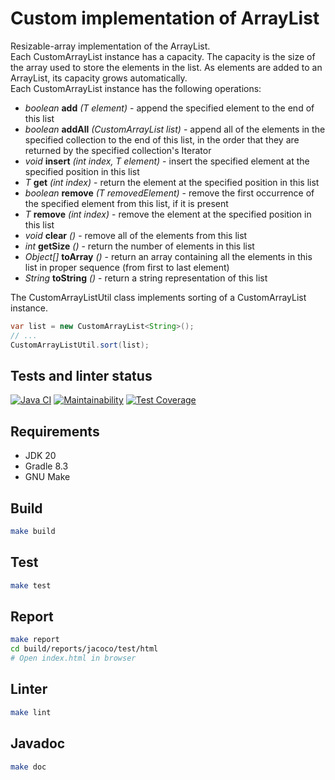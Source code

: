 # Custom implementation of ArrayList
Resizable-array implementation of the ArrayList. \
Each CustomArrayList instance has a capacity. The capacity is the size of the array used to store the elements in the list. As elements are added to an ArrayList, its capacity grows automatically. \
Each CustomArrayList instance has the following operations:
* *boolean* **add** *(T element)* - append the specified element to the end of this list
* *boolean* **addAll** *(CustomArrayList<T> list)* - append all of the elements in the specified collection to the end of this list, in the order that they are returned by the specified collection's Iterator
* *void* **insert** *(int index, T element)* - insert the specified element at the specified position in this list
* *T* **get** *(int index)* - return the element at the specified position in this list
* *boolean* **remove** *(T removedElement)* - remove the first occurrence of the specified element from this list, if it is present
* *T* **remove** *(int index)* - remove the element at the specified position in this list
* *void* **clear** *()* - remove all of the elements from this list
* *int* **getSize** *()* - return the number of elements in this list
* *Object[]* **toArray** *()* - return an array containing all the elements in this list in proper sequence (from first to last element)
* *String* **toString** *()* - return a string representation of this list

The CustomArrayListUtil class implements sorting of a CustomArrayList instance.
```java
var list = new CustomArrayList<String>();
// ...
CustomArrayListUtil.sort(list);
```

## Tests and linter status
[![Java CI](https://github.com/dariakoval/custom-arraylist/actions/workflows/generate.yml/badge.svg)](https://github.com/dariakoval/custom-arraylist/actions/workflows/generate.yml)
[![Maintainability](https://api.codeclimate.com/v1/badges/2301f03a611edbc7d5f0/maintainability)](https://codeclimate.com/github/dariakoval/custom-arraylist/maintainability)
[![Test Coverage](https://api.codeclimate.com/v1/badges/2301f03a611edbc7d5f0/test_coverage)](https://codeclimate.com/github/dariakoval/custom-arraylist/test_coverage)

## Requirements
* JDK 20
* Gradle 8.3
* GNU Make

## Build
```bash
make build
```

## Test
```bash
make test
```

## Report
```bash
make report
cd build/reports/jacoco/test/html
# Open index.html in browser
```

## Linter
```bash
make lint
```

## Javadoc
```bash
make doc
```
